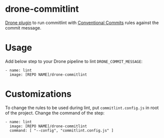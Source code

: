 # drone-commitlint

[Drone plugin](https://docs.drone.io/pipeline/docker/syntax/plugins/) to run commitlint with [Conventional Commits](https://www.conventionalcommits.org/) rules against the commit message.

# Usage
Add below step to your Drone pipeline to lint `DRONE_COMMIT_MESSAGE`:
```
- name: lint
  image: [REPO NAME]/drone-commitlint
```

# Customizations
To change the rules to be used during lint, put `commitlint.config.js` in root of the project. Change the command of the step:
```
- name: lint
  image: [REPO NAME]/drone-commitlint
  command: [ "--config", "commitlint.config.js" ]
```
